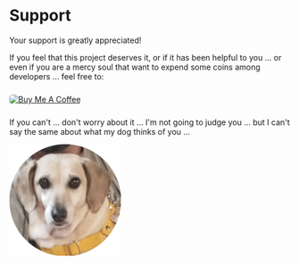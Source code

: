 # Support

Your support is greatly appreciated!

If you feel that this project deserves it, or if it has been helpful to you ... or even if you are a mercy soul that want to expend some coins among developers ... feel free to:


<a href="https://www.buymeacoffee.com/juamcortez" target="_blank"><img src="https://cdn.buymeacoffee.com/buttons/lato-red.png" alt="Buy Me A Coffee" height="51" width="217" style="height: 51px !important;width: 217px !important; border-radius: 5px; margin: 10px 0;" ></a>


If you can't ... don't worry about it ... I'm not going to judge you ... but I can't say the same about what my dog thinks of you ...

!["Gorda" judging you](https://github.com/juanmcortez/Cloudflare-DDNS-Update/blob/master/CloudflareDDNS/docs/images/judging_dog.png)

